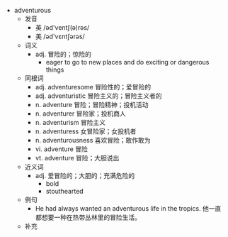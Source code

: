 - adventurous
  - 发音
    - 英 /əd'ventʃ(ə)rəs/
    - 美 /əd'vɛntʃərəs/
  - 词义
    - adj. 冒险的；惊险的
      - eager to go to new places and do exciting or dangerous things
  - 同根词
    - adj. adventuresome 冒险性的；爱冒险的
    - adj. adventuristic 冒险主义的；冒险主义者的
    - n. adventure 冒险；冒险精神；投机活动
    - n. adventurer 冒险家；投机商人
    - n. adventurism 冒险主义
    - n. adventuress 女冒险家；女投机者
    - n. adventurousness 喜欢冒险；敢作敢为
    - vi. adventure 冒险
    - vt. adventure 冒险；大胆说出
  - 近义词
    - adj. 爱冒险的；大胆的；充满危险的
      - bold
      - stouthearted
  - 例句
    - He had always wanted an adventurous life in the tropics. 他一直都想要一种在热带丛林里的冒险生活。
  - 补充